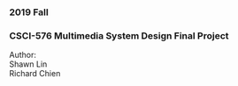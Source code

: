 ### 2019 Fall  
### CSCI-576 Multimedia System Design Final Project  
  
Author:  
Shawn Lin  
Richard Chien
